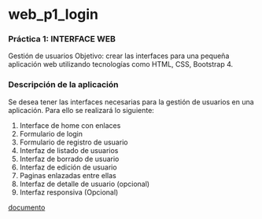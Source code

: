 # web_p1_login

### Práctica 1: INTERFACE WEB
Gestión de usuarios
Objetivo: crear las interfaces para una pequeña aplicación web utilizando tecnologías como
HTML, CSS, Bootstrap 4.

### Descripción de la aplicación

Se desea tener las interfaces necesarias para la gestión de usuarios en una aplicación. Para ello se realizará lo siguiente:

1. Interface de home con enlaces
2. Formulario de login
3. Formulario de registro de usuario
4. Interfaz de listado de usuarios
5. Interfaz de borrado de usuario
6. Interfaz de edición de usuario
7. Paginas enlazadas entre ellas
8. Interfaz de detalle de usuario (opcional)
9. Interfaz responsiva (Opcional)

[documento](https://drive.google.com/file/d/1-wBf6MM-FUESQg68z-dvO1tF59rsN9nA/view?usp=sharing)

